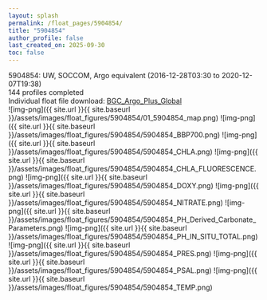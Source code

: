 ```yaml
---
layout: splash
permalink: /float_pages/5904854/
title: "5904854"
author_profile: false
last_created_on: 2025-09-30
toc: false
---
```

 
5904854: UW, SOCCOM, Argo equivalent (2016-12-28T03:30 to 2020-12-07T19:38)\
144 profiles completed\
Individual float file download: [BGC_Argo_Plus_Global](https://ftp.soest.hawaii.edu/bgc_argo_plus/Individual_Floats/outliers_removed/5904854_Sprof_processed.nc)\
![img-png]({{ site.url }}{{ site.baseurl }}/assets/images/float_figures/5904854/01_5904854_map.png)
![img-png]({{ site.url }}{{ site.baseurl }}/assets/images/float_figures/5904854/5904854_BBP700.png)
![img-png]({{ site.url }}{{ site.baseurl }}/assets/images/float_figures/5904854/5904854_CHLA.png)
![img-png]({{ site.url }}{{ site.baseurl }}/assets/images/float_figures/5904854/5904854_CHLA_FLUORESCENCE.png)
![img-png]({{ site.url }}{{ site.baseurl }}/assets/images/float_figures/5904854/5904854_DOXY.png)
![img-png]({{ site.url }}{{ site.baseurl }}/assets/images/float_figures/5904854/5904854_NITRATE.png)
![img-png]({{ site.url }}{{ site.baseurl }}/assets/images/float_figures/5904854/5904854_PH_Derived_Carbonate_Parameters.png)
![img-png]({{ site.url }}{{ site.baseurl }}/assets/images/float_figures/5904854/5904854_PH_IN_SITU_TOTAL.png)
![img-png]({{ site.url }}{{ site.baseurl }}/assets/images/float_figures/5904854/5904854_PRES.png)
![img-png]({{ site.url }}{{ site.baseurl }}/assets/images/float_figures/5904854/5904854_PSAL.png)
![img-png]({{ site.url }}{{ site.baseurl }}/assets/images/float_figures/5904854/5904854_TEMP.png)
